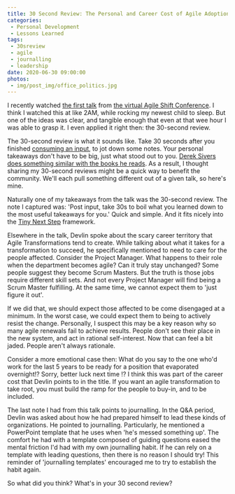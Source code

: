 ```yaml
---
title: 30 Second Review: The Personal and Career Cost of Agile Adoption
categories:
 - Personal Development
 - Lessons Learned
tags:
 - 30sreview
 - agile
 - journalling
 - leadership
date: 2020-06-30 09:00:00
photos: 
 - img/post_img/office_politics.jpg
---
```

I recently watched [the first talk](https://youtu.be/6_L_5pmGGS4) from [the virtual Agile Shift Conference](https://theagileshift.com/). I think I watched this at like 2AM, while rocking my newest child to sleep. But one of the ideas was clear, and tangible enough that even at that wee hour I was able to grasp it. I even applied it right then: the 30-second review. 

The 30-second review is what it sounds like. Take 30 seconds after you finished [consuming an input](/2020/05/25/i-o-i/), to jot down some notes. Your personal takeaways don't have to be big, just what stood out to you. [Derek Sivers does something similar with the books he reads](https://sivers.org/book). As a result, I thought sharing my 30-second reviews might be a quick way to benefit the community. We'll each pull something different out of a given talk, so here's mine.

Naturally one of my takeaways from the talk was the 30-second review. The note I captured was: 'Post input, take 30s to boil what you learned down to the most useful takeaways for you.'  Quick and simple. And it fits nicely into the [Tiny Next Step](/2018/12/31/tiny-next-steps/) framework. 

Elsewhere in the talk, Devlin spoke about the scary career territory that Agile Transformations tend to create. While talking about what it takes for a transformation to succeed, he specifically mentioned to need to care for the people affected. Consider the Project Manager. What happens to their role when the department becomes agile? Can it truly stay unchanged? Some people suggest they become Scrum Masters. But the truth is those jobs require different skill sets. And not every Project Manager will find being a Scrum Master fulfilling. At the same time, we cannot expect them to 'just figure it out'. 

If we did that, we should expect those affected to be come disengaged at a minimum. In the worst case, we could expect them to being to actively resist the change. Personally, I suspect this may be a key reason why so many agile renewals fail to achieve results. People don't see their place in the new system, and act in rational self-interest. Now that can feel a bit jaded. People aren't always rationale.

Consider a more emotional case then: What do you say to the one who'd work for the last 5 years to be ready for a position that evaporated overnight!? Sorry, better luck next time !? I think this was part of the career cost that Devlin points to in the title. If you want an agile transformation to take root, you must build the ramp for the people to buy-in, and to be included. 

The last note I had from this talk points to journalling. In the Q&A period, Devlin was asked about how he had prepared himself to lead these kinds of organizations. He pointed to journalling. Particularly, he mentioned a PowerPoint template that he uses when 'he's messed something up'. The comfort he had with a template composed of guiding questions eased the mental friction I'd had with my own journalling habit. If he can rely on a template with leading questions, then there is no reason I should try! This reminder of  'journalling templates' encouraged me to try to establish the habit again.

So what did you think? What's in your 30 second review? 
